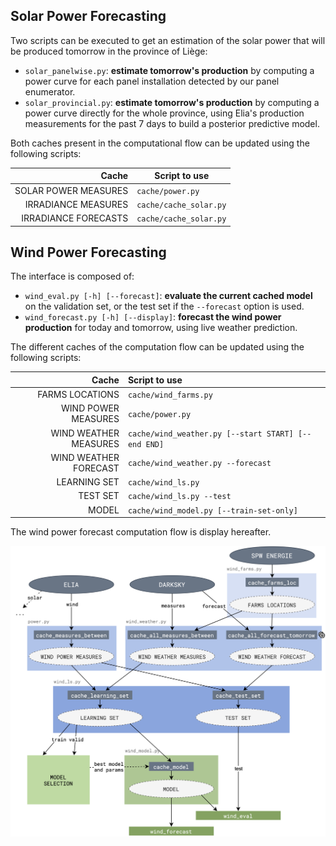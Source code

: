 ## Solar Power Forecasting

Two scripts can be executed to get an estimation of the solar power that will be produced tomorrow in the province of Liège:

- `solar_panelwise.py`: **estimate tomorrow's production** by computing a power curve for each panel installation detected by our panel enumerator.
- `solar_provincial.py`: **estimate tomorrow's production** by computing a power curve directly for the whole province, using Elia's production measurements for the past 7 days to build a posterior predictive model.

Both caches present in the computational flow can be updated using the following scripts:

|                Cache | Script to use          |
| -------------------: | ---------------------- |
| SOLAR POWER MEASURES | `cache/power.py`       |
|  IRRADIANCE MEASURES | `cache/cache_solar.py` |
| IRRADIANCE FORECASTS | `cache/cache_solar.py` |



## Wind Power Forecasting

The interface is composed of:
 - `wind_eval.py [-h] [--forecast]`: **evaluate the current cached model** on the validation set, or the test set if the `--forecast` option is used.
 - `wind_forecast.py [-h] [--display]`: **forecast the wind power production** for today and tomorrow, using live weather prediction.

 The different caches of the computation flow can be updated using the following scripts:

| Cache | Script to use |
| -----:|:------------- |
| FARMS LOCATIONS | `cache/wind_farms.py` |
| WIND POWER MEASURES | `cache/power.py` |
| WIND WEATHER MEASURES | `cache/wind_weather.py [--start START] [--end END]` |
| WIND WEATHER FORECAST | `cache/wind_weather.py --forecast` |
| LEARNING SET | `cache/wind_ls.py` |
| TEST SET | `cache/wind_ls.py --test` |
| MODEL | `cache/wind_model.py [--train-set-only]` |

The wind power forecast computation flow is display hereafter.

![Wind Power Forecast Computation Flow](../resources/png/wind_computation_flow.png)